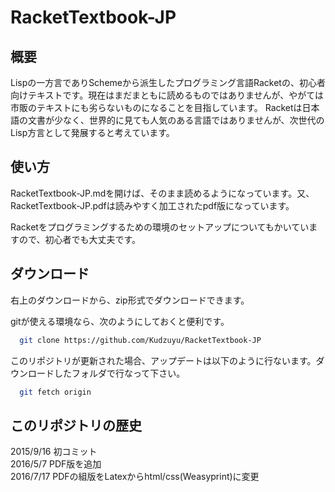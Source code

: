 # RacketTextbook-JP

## 概要
Lispの一方言でありSchemeから派生したプログラミング言語Racketの、初心者向けテキストです。現在はまだまともに読めるものではありませんが、やがては市販のテキストにも劣らないものになることを目指しています。
Racketは日本語の文書が少なく、世界的に見ても人気のある言語ではありませんが、次世代のLisp方言として発展すると考えています。

## 使い方
RacketTextbook-JP.mdを開けば、そのまま読めるようになっています。又、RacketTextbook-JP.pdfは読みやすく加工されたpdf版になっています。

Racketをプログラミングするための環境のセットアップについてもかいていますので、初心者でも大丈夫です。

## ダウンロード
右上のダウンロードから、zip形式でダウンロードできます。

gitが使える環境なら、次のようにしておくと便利です。
```sh
  git clone https://github.com/Kudzuyu/RacketTextbook-JP
```

このリポジトリが更新された場合、アップデートは以下のように行ないます。ダウンロードしたフォルダで行なって下さい。
```sh
  git fetch origin
```

## このリポジトリの歴史
2015/9/16	 初コミット  
2016/5/7	 PDF版を追加  
2016/7/17  PDFの組版をLatexからhtml/css(Weasyprint)に変更
